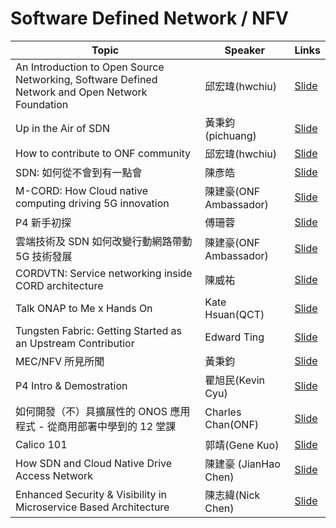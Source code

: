 # Software Defined Network / NFV

| Topic       | Speaker        | Links |
|-------------|----------------|--------------|
| An Introduction to Open Source Networking, Software Defined Network and Open Network Foundation | 邱宏瑋(hwchiu) | [Slide](https://goo.gl/rSXu21) |
| Up in the Air of SDN | 黃秉鈞(pichuang)| [Slide](https://goo.gl/Fv68KT) |
| How to contribute to ONF community | 邱宏瑋(hwchiu) | [Slide](https://goo.gl/rgksbM)|
| SDN: 如何從不會到有一點會 | 陳彥皓 | [Slide](https://goo.gl/dgKVtE)|
| M-CORD: How Cloud native computing driving 5G innovation | 陳建豪(ONF Ambassador) | [Slide](https://goo.gl/JVBrr3)|
| P4 新手初探 | 傅珊蓉 | [Slide](http://bit.ly/p4cntug)|
| 雲端技術及 SDN 如何改變行動網路帶動 5G 技術發展 | 陳建豪(ONF Ambassador) | [Slide](https://www.slideshare.net/JianHaoChen1/cloud-native-driving-5g-coscup)|
| CORDVTN: Service networking inside CORD architecture | 陳威祐 | [Slide](https://www.slideshare.net/aweimeow/)|
| Talk ONAP to Me x Hands On | Kate Hsuan(QCT) | [Slide](https://goo.gl/Y4S6ho) |
| Tungsten Fabric: Getting Started as an Upstream Contributior | Edward Ting | [Slide](https://speakerdeck.com/pichuang/getting-started-as-an-upstream-contributio)|
| MEC/NFV 所見所聞 | 黃秉鈞 | [Slide](https://speakerdeck.com/pichuang/nfv-20181208)|
| P4 Intro & Demostration | 瞿旭民(Kevin Cyu) | [Slide](https://bit.ly/p4_20181208)|
| 如何開發（不）具擴展性的 ONOS 應用程式 - 從商用部署中學到的 12 堂課 | Charles Chan(ONF) | [Slide](https://docs.google.com/presentation/d/1gvaberjdfZco7MwAxnrWp2TomeLURs-8vBS5aQHODiU/)|
| Calico 101 | 郭靖(Gene Kuo) | [Slide](https://docs.google.com/presentation/d/1faHJcIsg6rJSZ4RkEqJQtdG_MTlnHMcwtMOnMSfv4Us/edit?usp=sharing)|
| How SDN and Cloud Native Drive Access Network | 陳建豪 (JianHao Chen) | [Slide](https://speakerdeck.com/pichuang/20190720-better-practice-day-2-operaition-with-ansible) |
| Enhanced Security & Visibility in Microservice Based Architecture | 陳志緯(Nick Chen) | [Slide](https://speakerdeck.com/q60563/shi-yong-kubernetes-csi-yu-ceph-shi-xian-trustzone) |